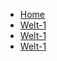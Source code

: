 <!-- docs/_sidebar.md -->

* [Home](/)
* [Welt-1](Welt_1_Lvl_1.md)
* [Welt-1](Welt_1_Lvl_2.md)
* [Welt-1](Welt_2_Lvl_)

